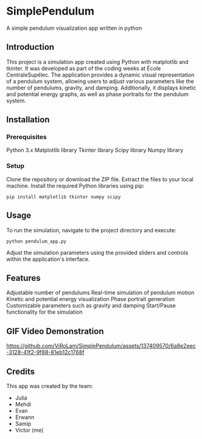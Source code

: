# SimplePendulum
A simple pendulum visualization app written in python

## Introduction
This project is a simulation app created using Python with matplotlib and tkinter. It was developed as part of the coding weeks at École CentraleSupélec. The application provides a dynamic visual representation of a pendulum system, allowing users to adjust various parameters like the number of pendulums, gravity, and damping. Additionally, it displays kinetic and potential energy graphs, as well as phase portraits for the pendulum system.

## Installation
### Prerequisites
Python 3.x
Matplotlib library
Tkinter library
Scipy library
Numpy library

### Setup
Clone the repository or download the ZIP file.
Extract the files to your local machine.
Install the required Python libraries using pip:

```
pip install matplotlib tkinter numpy scipy
```

## Usage
To run the simulation, navigate to the project directory and execute:

```
python pendulum_app.py
```

Adjust the simulation parameters using the provided sliders and controls within the application's interface.

## Features
Adjustable number of pendulums
Real-time simulation of pendulum motion
Kinetic and potential energy visualization
Phase portrait generation
Customizable parameters such as gravity and damping
Start/Pause functionality for the simulation

## GIF Video Demonstration


https://github.com/ViRoLam/SimplePendulum/assets/137409570/6a8e2eec-3128-41f2-9f88-81eb12c1768f






## Credits
This app was created by the team:
- Julia 
- Mehdi 
- Evan 
- Erwann 
- Samip
- Victor (me)



